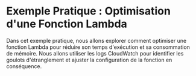 # Exemple Pratique : Optimisation d'une Fonction Lambda

Dans cet exemple pratique, nous allons explorer comment optimiser une fonction Lambda pour réduire son temps d'exécution et sa consommation de mémoire. Nous allons utiliser les logs CloudWatch pour identifier les goulots d'étranglement et ajuster la configuration de la fonction en conséquence.
